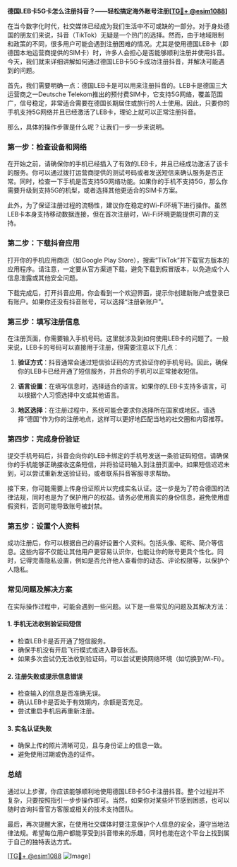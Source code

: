 **德国LEB卡5G卡怎么注册抖音？——轻松搞定海外账号注册[[TG💪+ @esim1088](https://t.me/s/esim1088)]**

在当今数字化时代，社交媒体已经成为我们生活中不可或缺的一部分。对于身处德国的朋友们来说，抖音（TikTok）无疑是一个热门的选择。然而，由于地域限制和政策的不同，很多用户可能会遇到注册困难的情况。尤其是使用德国LEB卡（即德国本地运营商提供的SIM卡）时，许多人会担心是否能够顺利注册并使用抖音。今天，我们就来详细讲解如何通过德国LEB卡5G卡成功注册抖音，并解决可能遇到的问题。

首先，我们需要明确一点：德国LEB卡是可以用来注册抖音的。LEB卡是德国三大运营商之一Deutsche Telekom推出的预付费SIM卡，它支持5G网络，覆盖范围广，信号稳定，非常适合需要在德国长期居住或旅行的人士使用。因此，只要你的手机支持5G网络并且已经激活了LEB卡，理论上就可以正常注册抖音。

那么，具体的操作步骤是什么呢？让我们一步一步来说明。

### 第一步：检查设备和网络

在开始之前，请确保你的手机已经插入了有效的LEB卡，并且已经成功激活了该卡的服务。你可以通过拨打运营商提供的测试号码或者发送短信来确认服务是否正常。同时，检查一下手机是否支持5G网络功能。如果你的手机不支持5G，那么你需要升级到支持5G的机型，或者选择其他更适合的SIM卡方案。

此外，为了保证注册过程的流畅性，建议你在稳定的Wi-Fi环境下进行操作。虽然LEB卡本身支持移动数据连接，但在首次注册时，Wi-Fi环境更能提供可靠的支持。

### 第二步：下载抖音应用

打开你的手机应用商店（如Google Play Store），搜索“TikTok”并下载官方版本的应用程序。请注意，一定要从官方渠道下载，避免下载到假冒版本，以免造成个人信息泄露或其他安全问题。

下载完成后，打开抖音应用。你会看到一个欢迎界面，提示你创建新账户或登录已有账户。如果你还没有抖音账号，可以选择“注册新账户”。

### 第三步：填写注册信息

在注册页面，你需要输入手机号码。这里就涉及到如何使用LEB卡的问题了。一般来说，LEB卡的号码可以直接用于注册，但需要注意以下几点：

1. **验证方式**：抖音通常会通过短信验证码的方式验证你的手机号码。因此，确保你的LEB卡已经开通了短信服务，并且你的手机可以正常接收短信。
   
2. **语言设置**：在填写信息时，选择适合的语言。如果你的LEB卡支持多语言，可以根据个人习惯选择中文或其他语言。

3. **地区选择**：在注册过程中，系统可能会要求你选择所在国家或地区。请选择“德国”作为你的注册地点，这样可以更好地匹配当地的社交圈和内容推荐。

### 第四步：完成身份验证

提交手机号码后，抖音会向你的LEB卡绑定的手机号发送一条验证码短信。请确保你的手机能够正确接收这条短信，并将验证码输入到注册页面中。如果短信迟迟未到，可以尝试重新发送验证码，或者联系抖音客服寻求帮助。

接下来，你可能需要上传身份证照片以完成实名认证。这一步是为了符合德国的法律法规，同时也是为了保护用户的权益。请务必使用真实的身份信息，避免使用虚假资料，否则可能导致账号被封禁。

### 第五步：设置个人资料

成功注册后，你可以根据自己的喜好设置个人资料。包括头像、昵称、简介等信息。这些内容不仅能让其他用户更容易认识你，也能让你的账号更具个性化。同时，记得完善隐私设置，例如是否允许他人查看你的动态、评论权限等，以保护个人隐私。

### 常见问题及解决方案

在实际操作过程中，可能会遇到一些问题。以下是一些常见的问题及其解决方法：

#### 1. 手机无法收到验证码短信
   - 检查LEB卡是否开通了短信服务。
   - 确保手机没有开启飞行模式或进入静音状态。
   - 如果多次尝试仍无法收到验证码，可以尝试更换网络环境（如切换到Wi-Fi）。

#### 2. 注册失败或提示信息错误
   - 检查输入的信息是否准确无误。
   - 确认LEB卡是否处于有效期内，余额是否充足。
   - 尝试重启手机后再重新注册。

#### 3. 实名认证失败
   - 确保上传的照片清晰可见，且与身份证上的信息一致。
   - 避免使用过期或伪造的证件。

### 总结

通过以上步骤，你应该能够顺利地使用德国LEB卡5G卡注册抖音。整个过程并不复杂，只要按照指引一步步操作即可。当然，如果你对某些环节感到困惑，也可以随时咨询抖音官方客服或相关的技术支持团队。

最后，再次提醒大家，在使用社交媒体时要注意保护个人信息的安全，遵守当地法律法规。希望每位用户都能享受到抖音带来的乐趣，同时也能在这个平台上找到属于自己的独特表达方式。

[[TG💪+ @esim1088](https://t.me/s/esim1088) ![Image](https://i.postimg.cc/4NQfJmqS/Snipaste-2025-05-13-00-14-12.png)]